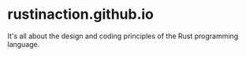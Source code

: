 # rustinaction.github.io
It's all about the design and coding principles of the Rust programming language.

